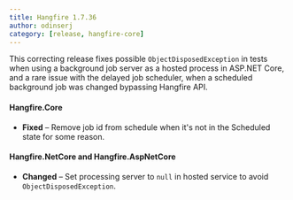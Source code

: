 ```yaml
---
title: Hangfire 1.7.36
author: odinserj
category: [release, hangfire-core]
---
```


This correcting release fixes possible `ObjectDisposedException` in tests when using a background job server as a hosted process in ASP.NET Core, and a rare issue with the delayed job scheduler, when a scheduled background job was changed bypassing Hangfire API.

#### Hangfire.Core

* **Fixed** – Remove job id from schedule when it's not in the Scheduled state for some reason.

#### Hangfire.NetCore and Hangfire.AspNetCore

* **Changed** – Set processing server to `null` in hosted service to avoid `ObjectDisposedException`.
